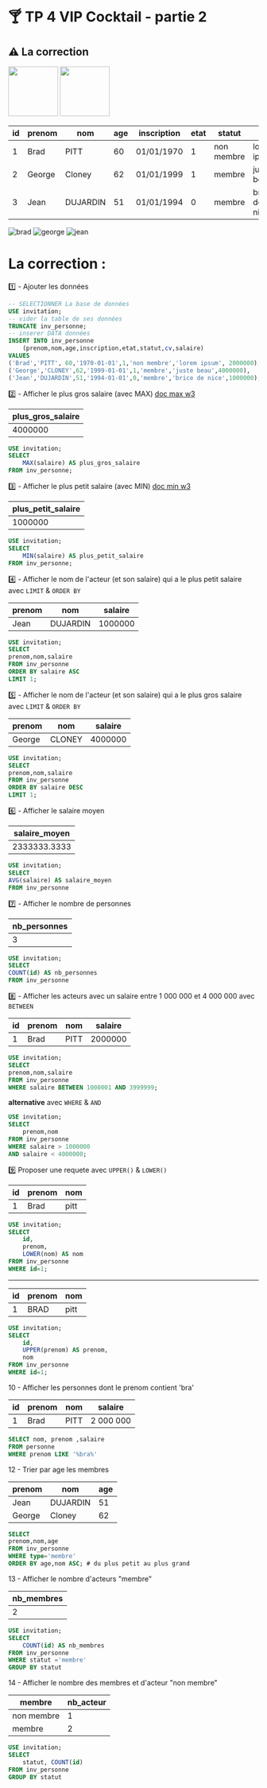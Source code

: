 # :cocktail: TP 4 VIP Cocktail - partie 2
## :warning: La correction
<img src="../img/c.webp" width="100"> <img src="../img/num/four.webp" width="100"> 

  
| id | prenom | nom | age | inscription | etat | statut | cv | salaire |
|---|---|---|---|---|---|---|---|---|
| 1 | Brad | PITT | 60 | 01/01/1970 | 1 | non membre | lorem ipsum | 2 000 000 |
| 2 | George | Cloney | 62 | 01/01/1999 | 1 | membre  | juste beau | 4 000 000 |
| 3 | Jean | DUJARDIN | 51 | 01/01/1994 | 0 | membre | brice de nice | 1 000 000 |
    
![brad](../img/tp/tp2/brad.webp)
![george](../img/tp/tp2/george.webp)
![jean](../img/tp/tp2/jean.webp)


# La correction :
:one: - Ajouter les données 
```sql
-- SELECTIONNER La base de données
USE invitation;
-- vider la table de ses données
TRUNCATE inv_personne;
-- inserer DATA données
INSERT INTO inv_personne 
    (prenom,nom,age,inscription,etat,statut,cv,salaire)  
VALUES
('Brad','PITT',	60,'1970-01-01',1,'non membre','lorem ipsum', 2000000),
('George','CLONEY',62,'1999-01-01',1,'membre','juste beau',4000000),
('Jean','DUJARDIN',51,'1994-01-01',0,'membre','brice de nice',1000000);
```       

:two: - Afficher le plus gros salaire (avec MAX)  [doc max w3](https://www.w3schools.com/sql/func_mysql_max.asp)    
  
| plus_gros_salaire |
|---|
| 4000000 |
```sql
USE invitation;
SELECT 
    MAX(salaire) AS plus_gros_salaire 
FROM inv_personne;
```
  
:three: - Afficher le plus petit salaire (avec MIN)  [doc min w3](https://www.w3schools.com/sql/func_mysql_min.asp) 
   
| plus_petit_salaire |
|---|
| 1000000 |
```sql
USE invitation;
SELECT 
    MIN(salaire) AS plus_petit_salaire 
FROM inv_personne;
```
  
:four: - Afficher le nom de l'acteur (et son salaire) qui a le plus petit salaire avec <code>LIMIT</code> & <code>ORDER BY</code>
    
| prenom | nom | salaire |
|---|---|---|
| Jean | DUJARDIN | 1000000 |
  
```sql
USE invitation;
SELECT 
prenom,nom,salaire
FROM inv_personne 
ORDER BY salaire ASC
LIMIT 1;
```

:five: - Afficher le nom de l'acteur (et son salaire) qui a le plus gros salaire avec <code>LIMIT</code> & <code>ORDER BY</code>
  
| prenom | nom | salaire |
|---|---|---|
| George | CLONEY | 4000000 |
  
```sql
USE invitation;
SELECT 
prenom,nom,salaire
FROM inv_personne 
ORDER BY salaire DESC
LIMIT 1;
```     
:six: - Afficher le salaire moyen
  
| salaire_moyen |
|---|
| 2333333.3333 |   

```sql
USE invitation;
SELECT 
AVG(salaire) AS salaire_moyen 
FROM inv_personne
```

:seven: - Afficher le nombre de personnes  
  
| nb_personnes |
|---|
| 3 | 

```sql
USE invitation;
SELECT 
COUNT(id) AS nb_personnes
FROM inv_personne
```  
:eight: - Afficher les acteurs avec un salaire entre 1 000 000 et 4 000 000 avec <code>BETWEEN</code>
  
| id | prenom | nom | salaire |
|---|---|---|---|
| 1 | Brad | PITT | 2000000 |

```sql
USE invitation;
SELECT
prenom,nom,salaire
FROM inv_personne
WHERE salaire BETWEEN 1000001 AND 3999999;
``` 
**alternative** avec <code>WHERE</code> & <code>AND</code>  

```sql
USE invitation;
SELECT
    prenom,nom
FROM inv_personne
WHERE salaire > 1000000
AND salaire < 4000000;
```  
:nine: Proposer une requete avec  <code>UPPER()</code> & <code>LOWER()</code> 
  
| id | prenom | nom |
|---|---|---|
| 1 | Brad | pitt | 

```sql
USE invitation;
SELECT
    id,
    prenom,
    LOWER(nom) AS nom
FROM inv_personne
WHERE id=1;
```
--------------------------------------------------

| id | prenom | nom |
|---|---|---|
| 1 | BRAD | pitt | 
```sql
USE invitation;
SELECT
    id,
    UPPER(prenom) AS prenom,
    nom
FROM inv_personne
WHERE id=1;
```

10 - Afficher les personnes dont le prenom contient 'bra'  
  
| id | prenom | nom | salaire |
|---|---|---|---|
| 1 | Brad | PITT | 2 000 000 |

```sql
SELECT nom, prenom ,salaire
FROM personne
WHERE prenom LIKE '%bra%'
```   

12 - Trier par age les membres 
   
| prenom | nom | age |
|---|---|---|
| Jean | DUJARDIN | 51 |
| George | Cloney | 62 |

 ```sql
SELECT 
prenom,nom,age
FROM inv_personne
WHERE type='membre'
ORDER BY age,nom ASC; # du plus petit au plus grand
``` 
13 - Afficher le nombre d'acteurs "membre" 
  
| nb_membres |
|---|
| 2 | 

```sql
USE invitation;
SELECT
    COUNT(id) AS nb_membres
FROM inv_personne
WHERE statut ='membre'
GROUP BY statut
```


14 - Afficher le nombre des membres et  d'acteur "non membre"
   
| membre | nb_acteur| 
|---|---|
| non membre | 1 | 
| membre | 2 | 


```sql
USE invitation;
SELECT
    statut, COUNT(id)
FROM inv_personne
GROUP BY statut
```
